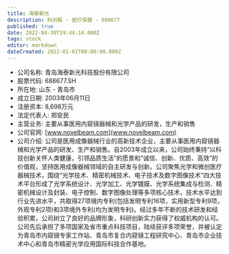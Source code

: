 ```yaml
---
title: 海泰新光
description: 科创板 - 医疗保健 - 688677
published: true
date: 2022-04-30T19:44:14.000Z
tags: stock
editor: markdown
dateCreated: 2022-01-01T00:00:00.000Z
---
```


- 公司名称: 青岛海泰新光科技股份有限公司
- 股票代码: 688677.SH
- 所在地: 山东 - 青岛市
- 成立日期: 2003年06月11日
- 注册资本: 8,698万元
- 法定代表人: 郑安民
- 主营业务: 主要从事医用内窥镜器械和光学产品的研发，生产和销售
- 公司官网: [www.novelbeam.com](www.novelbeam.com)
- 公司介绍: 公司是医用成像器械行业的高新技术企业，主要从事医用内窥镜器械和光学产品的研发、生产和销售。自2003年成立以来，公司始终秉持“以科技创新关怀人类健康，引领品质生活”的愿景和“诚信、创新、优质、高效”的价值观，坚持医用成像器械领域的自主研发与创新。公司聚焦光学和微创医疗器械技术，围绕“光学技术、精密机械技术、电子技术及数字图像技术”四大技术平台形成了光学系统设计、光学加工、光学镀膜、光学系统集成与检测、精密机械设计及封装、电子控制、数字图像处理等多项核心技术，技术水平达到行业先进水平，共取得27项境内专利(包括发明专利16项，实用新型专利9项，外观专利2项)和3项境外专利(均为发明专利)。经过多年不断的技术研发和经验积累，公司树立了良好的品牌形象，科研创新实力获得了权威机构的认可。公司先后承担了多项国家及省市重点科技项目，陆续获评多项荣誉，并被认定为青岛市内窥镜专家工作站、青岛市复合内窥镜工程研究中心、青岛市企业技术中心和青岛市精密光学应用国际科技合作基地。


